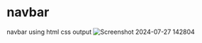 # navbar
navbar using html css
output
![Screenshot 2024-07-27 142804](https://github.com/user-attachments/assets/9f6799a9-321e-4e26-9fd6-cb2115a52b1a)
